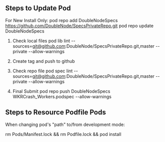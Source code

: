 Steps to Update Pod
-------------------
For New Install Only:
pod repo add DoubleNodeSpecs https://github.com/DoubleNode/SpecsPrivateRepo.git
pod repo update DoubleNodeSpecs

1. Check local files
pod lib lint --sources=git@github.com:DoubleNode/SpecsPrivateRepo.git,master --private --allow-warnings

2. Create tag and push to github

3. Check repo file
pod spec lint --sources=git@github.com:DoubleNode/SpecsPrivateRepo.git,master --private --allow-warnings

4. Final Submit
pod repo push DoubleNodeSpecs WKRCrash_Workers.podspec --allow-warnings


Steps to Resource Podfile Pods
------------------------------
When changing pod's "path" to/from development mode:

rm Pods/Manifest.lock && rm Podfile.lock && pod install
